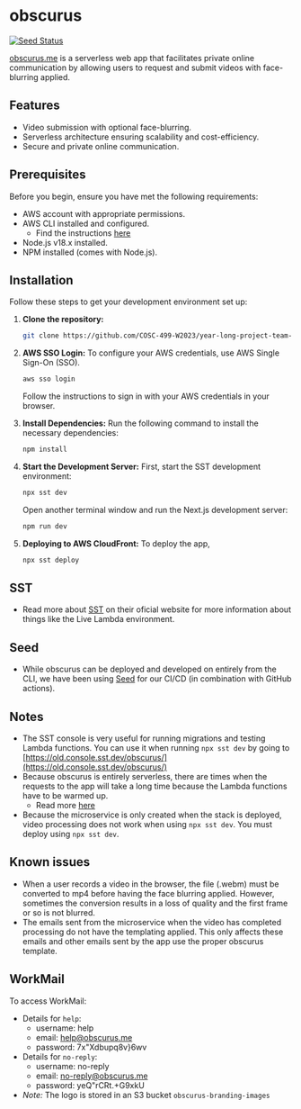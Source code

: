 
# obscurus

[![Seed Status](https://api.seed.run/imightbejan/year-long-project-team-9/stages/prod/build_badge)](https://console.seed.run/imightbejan/year-long-project-team-9)

[obscurus.me](https://obscurus.me) is a serverless web app that facilitates private online communication by allowing users to request and submit videos with face-blurring applied.

## Features

- Video submission with optional face-blurring.
- Serverless architecture ensuring scalability and cost-efficiency.
- Secure and private online communication.

## Prerequisites

Before you begin, ensure you have met the following requirements:
- AWS account with appropriate permissions.
- AWS CLI installed and configured.
   - Find the instructions [here](https://docs.aws.amazon.com/cli/latest/userguide/cli-configure-sso.html)
- Node.js v18.x installed.
- NPM installed (comes with Node.js).

## Installation

Follow these steps to get your development environment set up:

1. **Clone the repository:**
   ```bash
   git clone https://github.com/COSC-499-W2023/year-long-project-team-9.git
   ```

2. **AWS SSO Login:**
   To configure your AWS credentials, use AWS Single Sign-On (SSO).
   ```bash
   aws sso login
   ```
   Follow the instructions to sign in with your AWS credentials in your browser.


3. **Install Dependencies:**
   Run the following command to install the necessary dependencies:
   ```bash
   npm install
   ```

4. **Start the Development Server:**
   First, start the SST development environment:
   ```bash
   npx sst dev
   ```
   Open another terminal window and run the Next.js development server:
   ```bash
   npm run dev
   ```

5. **Deploying to AWS CloudFront:** To deploy the app,
   ```bash
   npx sst deploy
   ```

## SST

- Read more about [SST](https://sst.dev) on their oficial website for more information about things like the Live Lambda environment.

## Seed

- While obscurus can be deployed and developed on entirely from the CLI, we have been using [Seed](https://https://seed.run/) for our CI/CD (in combination with GitHub actions).

## Notes

- The SST console is very useful for running migrations and testing Lambda functions. You can use it when running `npx sst dev` by going to [https://old.console.sst.dev/obscurus/](https://old.console.sst.dev/obscurus/)
- Because obscurus is entirely serverless, there are times when the requests to the app will take a long time because the Lambda functions have to be warmed up.
    - Read more [here](https://docs.aws.amazon.com/lambda/latest/operatorguide/execution-environments.html)
- Because the microservice is only created when the stack is deployed, video processing does not work when using `npx sst dev`. You must deploy using `npx sst dev`.

## Known issues

- When a user records a video in the browser, the file (.webm) must be converted to mp4 before having the face blurring applied. However, sometimes the conversion results in a loss of quality and the first frame or so is not blurred.
- The emails sent from the microservice when the video has completed processing do not have the templating applied. This only affects these emails and other emails sent by the app use the proper obscurus template.


## WorkMail
To access WorkMail:
- Details for `help`:
    - username: help
    - email: help@obscurus.me
    - password: 7x"Xdbupq8v}6wv
- Details for `no-reply`:
    - username: no-reply
    - email: no-reply@obscurus.me
    - password: yeQ"rCRt.+G9xkU
- *Note:* The logo is stored in an S3 bucket `obscurus-branding-images`

